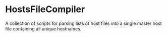 # HostsFileCompiler
A collection of scripts for parsing lists of host files into a single master host file containing all unique hostnames.

